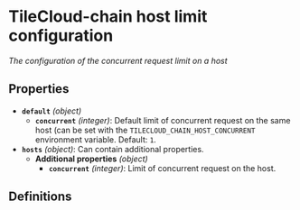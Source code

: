 # TileCloud-chain host limit configuration

*The configuration of the concurrent request limit on a host*

## Properties

- **`default`** *(object)*
  - **`concurrent`** *(integer)*: Default limit of concurrent request on the same host (can be set with the `TILECLOUD_CHAIN_HOST_CONCURRENT` environment variable. Default: `1`.
- **`hosts`** *(object)*: Can contain additional properties.
  - **Additional properties** *(object)*
    - **`concurrent`** *(integer)*: Limit of concurrent request on the host.
## Definitions

